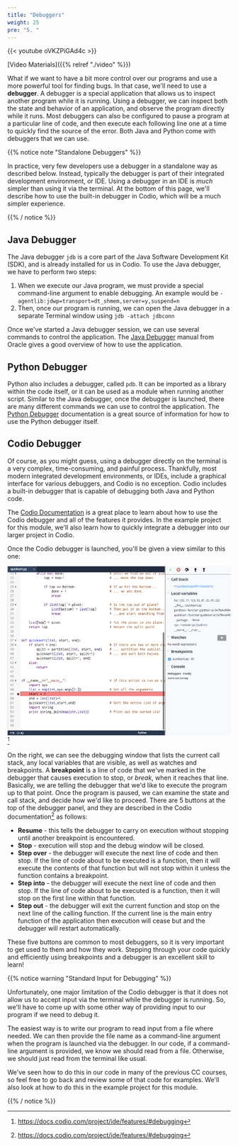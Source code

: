 ```yaml
---
title: "Debuggers"
weight: 25
pre: "5. "
---
```


{{< youtube oVKZPiGAd4c  >}}

[Video Materials]({{% relref "./video" %}})

What if we want to have a bit more control over our programs and use a more powerful tool for finding bugs. In that case, we'll need to use a **debugger**. A debugger is a special application that allows us to inspect another program while it is running. Using a debugger, we can inspect both the state and behavior of an application, and observe the program directly while it runs. Most debuggers can also be configured to pause a program at a particular line of code, and then execute each following line one at a time to quickly find the source of the error. Both Java and Python come with debuggers that we can use.

{{% notice note "Standalone Debuggers" %}}

In practice, very few developers use a debugger in a standalone way as described below. Instead, typically the debugger is part of their integrated development environment, or IDE. Using a debugger in an IDE is _much_ simpler than using it via the terminal. At the bottom of this page, we'll describe how to use the built-in debugger in Codio, which will be a much simpler experience.

{{% / notice %}}

## Java Debugger

The Java debugger `jdb` is a core part of the Java Software Development Kit (SDK), and is already installed for us in Codio. To use the Java debugger, we have to perform two steps:

1. When we execute our Java program, we must provide a special command-line argument to enable debugging. An example would be `-agentlib:jdwp=transport=dt_shmem,server=y,suspend=n`
2. Then, once our program is running, we can open the Java debugger in a separate Terminal window using `jdb -attach jdbconn`

Once we've started a Java debugger session, we can use several commands to control the application. The [Java Debugger](https://docs.oracle.com/javase/7/docs/technotes/tools/windows/jdb.html) manual from Oracle gives a good overview of how to use the application. 

## Python Debugger

Python also includes a debugger, called `pdb`. It can be imported as a library within the code itself, or it can be used as a module when running another script. Similar to the Java debugger, once the debugger is launched, there are many different commands we can use to control the application. The [Python Debugger](https://docs.python.org/3.9/library/pdb.html) documentation is a great source of information for how to use the Python debugger itself.

## Codio Debugger

Of course, as you might guess, using a debugger directly on the terminal is a very complex, time-consuming, and painful process. Thankfully, most modern integrated development environments, or IDEs, include a graphical interface for various debuggers, and Codio is no exception. Codio includes a built-in debugger that is capable of debugging both Java and Python code.

The [Codio Documentation](https://docs.codio.com/project/ide/features/#debugging) is a great place to learn about how to use the Codio debugger and all of the features it provides. In the example project for this module, we'll also learn how to quickly integrate a debugger into our larger project in Codio.

Once the Codio debugger is launched, you'll be given a view similar to this one:

![Debugging Started](/images/7/debug-started.png)[^1]

[^1]: https://docs.codio.com/project/ide/features/#debugging

On the right, we can see the debugging window that lists the current call stack, any local variables that are visible, as well as watches and breakpoints. A **breakpoint** is a line of code that we've marked in the debugger that causes execution to stop, or _break_, when it reaches that line. Basically, we are telling the debugger that we'd like to execute the program up to that point. Once the program is paused, we can examine the state and call stack, and decide how we'd like to proceed. There are 5 buttons at the top of the debugger panel, and they are described in the Codio documentation[^2] as follows:

[^2]: https://docs.codio.com/project/ide/features/#debugging

* **Resume** - this tells the debugger to carry on execution without stopping until another breakpoint is encountered.
* **Stop** - execution will stop and the debug window will be closed.
* **Step over** - the debugger will execute the next line of code and then stop. If the line of code about to be executed is a function, then it will execute the contents of that function but will not stop within it unless the function contains a breakpoint.
* **Step into** - the debugger will execute the next line of code and then stop. If the line of code about to be executed is a function, then it will stop on the first line within that function.
* **Step out** - the debugger will exit the current function and stop on the next line of the calling function. If the current line is the main entry function of the application then execution will cease but and the debugger will restart automatically.

These five buttons are common to most debuggers, so it is very important to get used to them and how they work. Stepping through your code quickly and efficiently using breakpoints and a debugger is an excellent skill to learn!

{{% notice warning "Standard Input for Debugging" %}}

Unfortunately, one major limitation of the Codio debugger is that it does not allow us to accept input via the terminal while the debugger is running. So, we'll have to come up with some other way of providing input to our program if we need to debug it.

The easiest way is to write our program to read input from a file where needed. We can then provide the file name as a command-line argument when the program is launched via the debugger. In our code, if a command-line argument is provided, we know we should read from a file. Otherwise, we should just read from the terminal like usual. 

We've seen how to do this in our code in many of the previous CC courses, so feel free to go back and review some of that code for examples. We'll also look at how to do this in the example project for this module.

{{% / notice %}}
